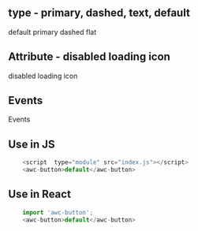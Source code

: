 ## type - primary, dashed, text, default
<awc-button>default</awc-button>
<awc-button type="primary">primary</awc-button>
<awc-button type="dashed">dashed</awc-button>
<awc-button type="flat">flat</awc-button>

## Attribute - disabled loading icon
<awc-button disabled type="primary">disabled</awc-button>
<awc-button type="primary" loading>loading</awc-button>
<awc-button icon="user">icon</awc-button>

## Events
<awc-button onclick="onClick(event)" onfocus="onFocus(event)"
    onblur="onBlur(event)">Events
</awc-button>

## Use in JS
```js
    <script  type="module" src="index.js"></script>
    <awc-button>default</awc-button>
```

## Use in React
```js
    import 'awc-button';
    <awc-button>default</awc-button>
```
